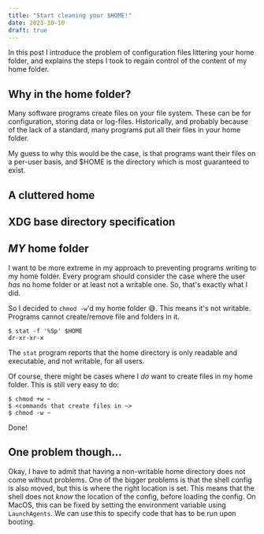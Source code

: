 ```yaml
---
title: "Start cleaning your $HOME!"
date: 2023-10-10
draft: true
---
```


In this post I introduce the problem of configuration files littering your home
folder, and explains the steps I took to regain control of the content of my
home folder.

## Why in the home folder?

Many software programs create files on your file system. These can be
for configuration, storing data or log-files. Historically, and probably
because of the lack of a standard, many programs put all their files in your
home folder.

My guess to why this would be the case, is that programs want their files on a
per-user basis, and $HOME is the directory which is most guaranteed to exist.

## A cluttered home

## XDG base directory specification

## _MY_ home folder

I want to be more extreme in my approach to preventing programs writing to my
home folder. Every program should consider the case where the user _has_ no
home folder or at least not a writable one. So, that's exactly what I did.

So I decided to `chmod -w`'d my home folder 😅. This means it's not writable.
Programs cannot create/remove file and folders in it.

```
$ stat -f '%Sp' $HOME
dr-xr-xr-x
```

The `stat` program reports that the home directory is only readable and
executable, and not writable, for all users.

Of course, there might be cases where I _do_ want to create files in my home
folder. This is still very easy to do:

```
$ chmod +w ~
$ <commands that create files in ~>
$ chmod -w ~
```

Done!

## One problem though...

Okay, I have to admit that having a non-writable home directory does not come
without problems. One of the bigger problems is that the shell config is also
moved, but this is where the right location is set. This means that the shell
does not _know_ the location of the config, before loading the config. On
MacOS, this can be fixed by setting the environment variable using
`LaunchAgents`. We can use this to specify code that has to be run upon
booting.
